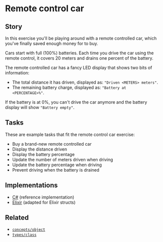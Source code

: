 # Remote control car

## Story

In this exercise you'll be playing around with a remote controlled car, which you've finally saved enough money for to buy.

Cars start with full (100%) batteries. Each time you drive the car using the remote control, it covers 20 meters and drains one percent of the battery.

The remote controlled car has a fancy LED display that shows two bits of information:

- The total distance it has driven, displayed as: `"Driven <METERS> meters"`.
- The remaining battery charge, displayed as: `"Battery at <PERCENTAGE>%"`.

If the battery is at 0%, you can't drive the car anymore and the battery display will show `"Battery empty"`.

## Tasks

These are example tasks that fit the remote control car exercise:

- Buy a brand-new remote controlled car
- Display the distance driven
- Display the battery percentage
- Update the number of meters driven when driving
- Update the battery percentage when driving
- Prevent driving when the battery is drained

## Implementations

- [C#][implementation-csharp] (reference implementation)
- [Elixir][implementation-elixir] (adapted for Elixir structs)

## Related

- [`concepts/object`][concepts-objects]
- [`types/class`][types-class]

[concepts-objects]: ../concepts/objects.md
[types-class]: ../types/class.md
[implementation-csharp]: ../../languages/csharp/exercises/concept/classes/.docs/instructions.md
[implementation-elixir]: ../../languages/csharp/exercises/concept/structs/.docs/instructions.md
